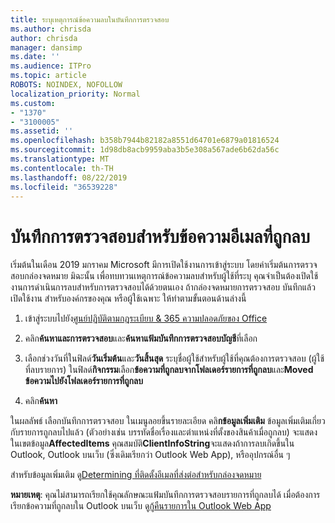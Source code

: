 ```yaml
---
title: ระบุเหตุการณ์ข้อความลบในบันทึกการตรวจสอบ
ms.author: chrisda
author: chrisda
manager: dansimp
ms.date: ''
ms.audience: ITPro
ms.topic: article
ROBOTS: NOINDEX, NOFOLLOW
localization_priority: Normal
ms.custom:
- "1370"
- "3100005"
ms.assetid: ''
ms.openlocfilehash: b358b7944b82182a8551d64701e6879a01816524
ms.sourcegitcommit: 1d98db8acb9959aba3b5e308a567ade6b62da56c
ms.translationtype: MT
ms.contentlocale: th-TH
ms.lasthandoff: 08/22/2019
ms.locfileid: "36539228"
---
```

# <a name="audit-logs-for-deleted-email-messages"></a>บันทึกการตรวจสอบสำหรับข้อความอีเมลที่ถูกลบ

เริ่มต้นในเดือน 2019 มกราคม Microsoft มีการเปิดใช้งานการเข้าสู่ระบบ โดยค่าเริ่มต้นการตรวจสอบกล่องจดหมาย มิฉะนั้น เพื่อทบทวนเหตุการณ์ข้อความลบสำหรับผู้ใช้ที่ระบุ คุณจำเป็นต้องเปิดใช้งานการดำเนินการลบสำหรับการตรวจสอบได้ด้วยตนเอง ถ้ากล่องจดหมายการตรวจสอบ บันทึกแล้วเปิดใช้งาน สำหรับองค์กรของคุณ หรือผู้ใช้เฉพาะ ให้ทำตามขั้นตอนด้านล่างนี้

1. เข้าสู่ระบบไปยัง[ศูนย์ปฏิบัติตามกฎระเบียบ & 365 ความปลอดภัยของ Office](https://protection.office.com/)

2. คลิก**ค้นหาและการตรวจสอบ**และ**ค้นหาแฟ้มบันทึกการตรวจสอบบัญชี**ที่เลือก

3. เลือกช่วงวันที่ในฟิลด์**วันเริ่มต้น**และ**วันสิ้นสุด** ระบุชื่อผู้ใช้สำหรับผู้ใช้ที่คุณต้องการตรวจสอบ (ผู้ใช้ที่ลบรายการ) ในฟิลด์**กิจกรรม**เลือก**ข้อความที่ถูกลบจากโฟลเดอร์รายการที่ถูกลบ**และ**Moved ข้อความไปยังโฟลเดอร์รายการที่ถูกลบ**

4. คลิก**ค้นหา**

ในผลลัพธ์ เลือกบันทึกการตรวจสอบ ในเมนูลอยขึ้นรายละเอียด คลิ**กข้อมูลเพิ่มเติม** ข้อมูลเพิ่มเติมเกี่ยวกับรายการถูกลบไปแล้ว (ตัวอย่างเช่น บรรทัดชื่อเรื่องและตำแหน่งที่ตั้งของสินค้าเมื่อถูกลบ) จะแสดงในเขตข้อมูล**AffectedItems** คุณสมบัติ**ClientInfoString**จะแสดงถ้าการลบเกิดขึ้นใน Outlook, Outlook บนเว็บ (ซึ่งเดิมเรียกว่า Outlook Web App), หรืออุปกรณ์อื่น ๆ

สำหรับข้อมูลเพิ่มเติม ดู[Determining ที่ติดตั้งอีเมลที่ส่งต่อสำหรับกล่องจดหมาย](https://docs.microsoft.com/office365/securitycompliance/auditing-troubleshooting-scenarios#determining-if-a-user-deleted-email-items)

**หมายเหตุ**: คุณไม่สามารถเรียกใช้คุณลักษณะแฟ้มบันทึกการตรวจสอบรายการที่ถูกลบได้ เมื่อต้องการเรียกข้อความที่ถูกลบใน Outlook บนเว็บ ดู[กู้คืนรายการใน Outlook Web App](https://support.office.com/article/C3D8FC15-EEEF-4F1C-81DF-E27964B7EDD4)
